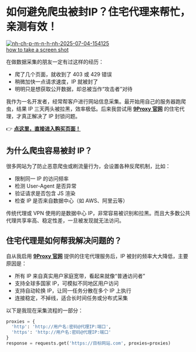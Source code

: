 # 如何避免爬虫被封IP？住宅代理来帮忙，亲测有效！

<a href='https://postimages.org/' target='_blank'><img src='https://i.postimg.cc/5tYznYQg/nh-ch-p-m-n-h-nh-2025-07-04-154125.png' border='0' alt='nh-ch-p-m-n-h-nh-2025-07-04-154125'/></a><br /><a href='https://postimages.org/app'>how to take a screen shot</a><br />

在做数据采集的朋友一定有过这样的经历：

- 爬了几个页面，就收到了 403 或 429 错误  
- 稍微加快一点请求速度，IP 就被封了  
- 明明只是想获取公开数据，却总被当作“攻击者”对待  

我作为一名开发者，经常帮客户进行网站信息采集。最开始用自己的服务器跑爬虫，结果 IP 三天两头被拉黑，效率极低。后来我尝试用 [**9Proxy 官网**](https://the9proxy.short.gy/github-homepage-lucas888) 的住宅代理，才真正解决了 IP 封锁问题。

👉 [**点这里，直接进入购买页面！**](https://the9proxy.short.gy/github-pricing-lucas888)

## 为什么爬虫容易被封 IP？

很多网站为了防止恶意爬虫或刷流量行为，会设置各种反爬机制，比如：

- 限制同一 IP 的访问频率  
- 检测 User-Agent 是否异常  
- 验证请求是否包含 JS 渲染  
- 检查 IP 是否来自数据中心（如 AWS、阿里云等）

传统代理或 VPN 使用的是数据中心 IP，非常容易被识别和拉黑。而且大多数公共代理共享率高、稳定性差，一旦被发现就无法访问。

## 住宅代理是如何帮我解决问题的？

自从我启用 [**9Proxy 官网**](https://the9proxy.short.gy/github-homepage-lucas888) 提供的住宅代理服务后，IP 被封的频率大大降低，主要原因是：

- 所有 IP 来自真实用户家庭宽带，看起来就像“普通访问者”  
- 支持全球多国家 IP，可模拟不同地区用户访问  
- 支持自动轮换 IP，让同一任务分散在多个 IP 上执行  
- 连接稳定，不掉线，适合长时间任务或分布式采集  

以下是我现在采集流程的一部分：

```python
proxies = {
  'http': 'http://用户名:密码@代理IP:端口',
  'https': 'http://用户名:密码@代理IP:端口'
}
response = requests.get('https://目标网站.com', proxies=proxies)


